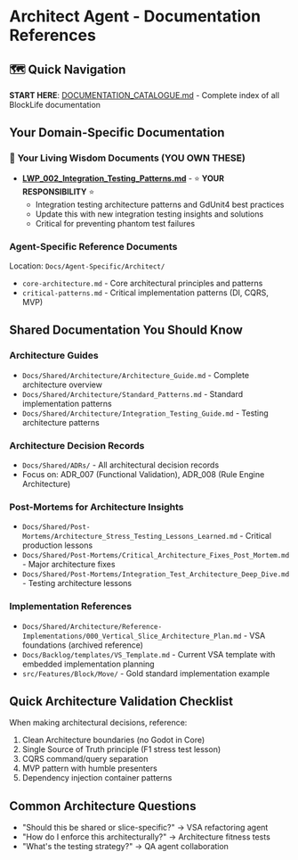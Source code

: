 # Architect Agent - Documentation References

## 🗺️ Quick Navigation
**START HERE**: [DOCUMENTATION_CATALOGUE.md](../DOCUMENTATION_CATALOGUE.md) - Complete index of all BlockLife documentation

## Your Domain-Specific Documentation

### 🧠 **Your Living Wisdom Documents** (YOU OWN THESE)
- **[LWP_002_Integration_Testing_Patterns.md](../Living-Wisdom/Playbooks/LWP_002_Integration_Testing_Patterns.md)** - ⭐ **YOUR RESPONSIBILITY** ⭐
  - Integration testing architecture patterns and GdUnit4 best practices
  - Update this with new integration testing insights and solutions
  - Critical for preventing phantom test failures

### Agent-Specific Reference Documents
Location: `Docs/Agent-Specific/Architect/`
- `core-architecture.md` - Core architectural principles and patterns
- `critical-patterns.md` - Critical implementation patterns (DI, CQRS, MVP)

## Shared Documentation You Should Know

### Architecture Guides
- `Docs/Shared/Architecture/Architecture_Guide.md` - Complete architecture overview
- `Docs/Shared/Architecture/Standard_Patterns.md` - Standard implementation patterns
- `Docs/Shared/Architecture/Integration_Testing_Guide.md` - Testing architecture patterns

### Architecture Decision Records
- `Docs/Shared/ADRs/` - All architectural decision records
- Focus on: ADR_007 (Functional Validation), ADR_008 (Rule Engine Architecture)

### Post-Mortems for Architecture Insights
- `Docs/Shared/Post-Mortems/Architecture_Stress_Testing_Lessons_Learned.md` - Critical production lessons
- `Docs/Shared/Post-Mortems/Critical_Architecture_Fixes_Post_Mortem.md` - Major architecture fixes
- `Docs/Shared/Post-Mortems/Integration_Test_Architecture_Deep_Dive.md` - Testing architecture lessons

### Implementation References
- `Docs/Shared/Architecture/Reference-Implementations/000_Vertical_Slice_Architecture_Plan.md` - VSA foundations (archived reference)
- `Docs/Backlog/templates/VS_Template.md` - Current VSA template with embedded implementation planning
- `src/Features/Block/Move/` - Gold standard implementation example

## Quick Architecture Validation Checklist

When making architectural decisions, reference:
1. Clean Architecture boundaries (no Godot in Core)
2. Single Source of Truth principle (F1 stress test lesson)
3. CQRS command/query separation
4. MVP pattern with humble presenters
5. Dependency injection container patterns

## Common Architecture Questions
- "Should this be shared or slice-specific?" → VSA refactoring agent
- "How do I enforce this architecturally?" → Architecture fitness tests
- "What's the testing strategy?" → QA agent collaboration
